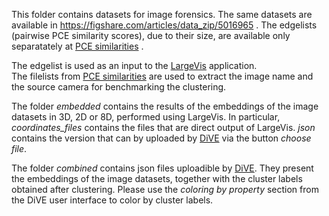 This folder contains datasets for image forensics. The same datasets are available in https://figshare.com/articles/data_zip/5016965 . 
The edgelists (pairwise PCE similarity scores), due to their size, are available only separatately  at [PCE similarities](https://figshare.com/articles/PCE_similarities_dresden_zip/5017058) .

The edgelist is used as an input to the [LargeVis](https://github.com/lferry007/LargeVis) application.  
The filelists from  [PCE similarities](https://figshare.com/articles/PCE_similarities_dresden_zip/5017058) are used to extract the image name and the source camera for benchmarking the clustering. 

The folder *embedded* contains the results of the embeddings of the image datasets in 3D, 2D or 8D, performed using LargeVis. In particular, *coordinates_files* contains the files that are direct output of LargeVis. *json* contains the version that can by uploaded by [DiVE](https://sherlock-clustering.github.io/Sherlock_DiVE/) via the button *choose file*.

The folder *combined* contains json files uploadible by [DiVE](https://sherlock-clustering.github.io/Sherlock_DiVE/). They present the embeddings of the image datasets, together with the cluster labels obtained after clustering. Please use the *coloring by property* section from the DiVE user interface to color by cluster labels. 




